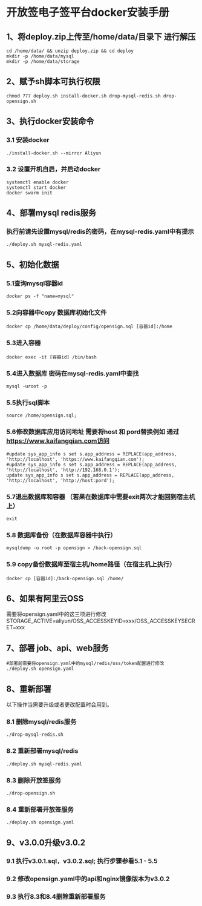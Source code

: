 # 开放签电子签平台docker安装手册

## 1、将deploy.zip上传至/home/data/目录下 进行解压
```
cd /home/data/ && unzip deploy.zip && cd deploy
mkdir -p /home/data/mysql
mkdir -p /home/data/storage
```

## 2、赋予sh脚本可执行权限
```
chmod 777 deploy.sh install-docker.sh drop-mysql-redis.sh drop-opensign.sh
```
## 3、执行docker安装命令
### 3.1 安装docker
```
./install-docker.sh --mirror Aliyun
```

### 3.2 设置开机自启，并启动docker
```
systemctl enable docker
systemctl start docker
docker swarm init
```

## 4、部署mysql redis服务
### 执行前请先设置mysql/redis的密码，在mysql-redis.yaml中有提示
```
./deploy.sh mysql-redis.yaml
```


## 5、初始化数据
### 5.1查询mysql容器id
```
docker ps -f "name=mysql"
```

### 5.2向容器中copy 数据库初始化文件
```
docker cp /home/data/deploy/config/opensign.sql [容器id]:/home
```
### 5.3进入容器
```
docker exec -it [容器id] /bin/bash
```
### 5.4进入数据库 密码在mysql-redis.yaml中查找
```
mysql -uroot -p
```
### 5.5执行sql脚本
```
source /home/opensign.sql;
```
### 5.6修改数据库应用访问地址   需要将host 和 pord替换例如 通过 https://www.kaifangqian.com访问
```
#update sys_app_info s set s.app_address = REPLACE(app_address, 'http://localhost', 'https://www.kaifangqian.com');
#update sys_app_info s set s.app_address = REPLACE(app_address, 'http://localhost', 'http://192.168.0.1');
update sys_app_info s set s.app_address = REPLACE(app_address, 'http://localhost', 'http://host:pord');
```
### 5.7退出数据库和容器 （若果在数据库中需要exit两次才能回到宿主机上）
```
exit
```
### 5.8 数据库备份（在数据库容器中执行）
```
mysqldump -u root -p opensign > /back-opensign.sql
```
### 5.9 copy备份数据库至宿主机/home路径（在宿主机上执行）
```
docker cp [容器id]:/back-opensign.sql /home/
```
## 6、如果有阿里云OSS
需要将opensign.yaml中的这三项进行修改 STORAGE_ACTIVE=aliyun/OSS_ACCESSKEYID=xxx/OSS_ACCESSKEYSECRET=xxx
	
## 7、部署 job、api、web服务
```
#部署前需要将opensign.yaml中的mysql/redis/oss/token配置进行修改
./deploy.sh opensign.yaml
```
## 8、重新部署
以下操作当需要升级或者更改配置时会用到。
### 8.1 删除mysql/redis服务
```
./drop-mysql-redis.sh
```
### 8.2 重新部署mysql/redis
```
./deploy.sh mysql-redis.yaml
```
### 8.3 删除开放签服务
```
./drop-opensign.sh
```
### 8.4 重新部署开放签服务
```
./deploy.sh opensign.yaml
```

## 9、v3.0.0升级v3.0.2
### 9.1 执行v3.0.1.sql，v3.0.2.sql; 执行步骤参看5.1 - 5.5
### 9.2 修改opensign.yaml中的api和nginx镜像版本为v3.0.2
### 9.3 执行8.3和8.4删除重新部署服务
